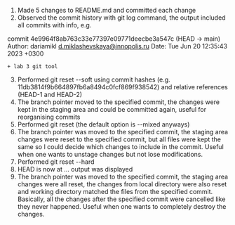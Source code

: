 1. Made 5 changes to README.md and committed each change
2. Observed the commit history with git log command, the output included all commits with info, e.g. 

commit 4e9964f8ab763c33e77397e09771deecbe3a547c (HEAD -> main)
Author: dariamikl <d.miklashevskaya@innopolis.ru>
Date:   Tue Jun 20 12:35:43 2023 +0300

    + lab 3 git tool


3. Performed git reset --soft using commit hashes (e.g. 11db3814f9b664897fb6a8494c0fcf869f938542) and relative references (HEAD-1 and HEAD-2)
4. The branch pointer moved to the specified commit, the changes were kept in the staging area and could be committed again, useful for reorganising commits
5. Performed git reset (the default option is --mixed anyways)
6. The branch pointer was moved to the specified commit, the staging area changes were reset to the specified commit, but all files were kept the same so I could decide which changes to include in the 
commit. Useful when one wants to unstage changes but not lose modifications.
7. Performed git reset --hard
8. HEAD is now at ... output was displayed
9. The branch pointer was moved to the specified commit, the staging area changes were all reset, the changes from local directory were also reset and working directory matched the files from the specified 
commit. Basically, all the changes after the specified commit were cancelled like they never happened. Useful when one wants to completely destroy the changes.
